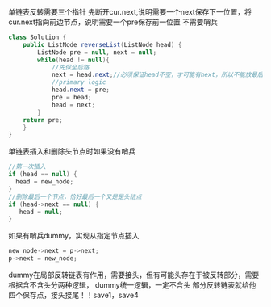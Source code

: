 单链表反转需要三个指针
先断开cur.next,说明需要一个next保存下一位置，将cur.next指向前边节点，说明需要一个pre保存前一位置
不需要哨兵
```java
class Solution {
    public ListNode reverseList(ListNode head) {
        ListNode pre = null, next = null;
        while(head != null){
            //先保全后路
            next = head.next;//必须保证head不空，才可能有next，所以不能放最后一句，上次修改next可能已经是空了
            //primary logic
            head.next = pre;
            pre = head;
            head = next;        
        }
    return pre;
    }
}
```


单链表插入和删除头节点时如果没有哨兵
```java
//第一次插入
if (head == null) {
  head = new_node;
}
//删除最后一个节点，恰好最后一个又是是头结点
if (head->next == null) {
   head = null;
}
```
如果有哨兵dummy，实现从指定节点插入
```java
new_node->next = p->next;
p->next = new_node;
```

dummy在局部反转链表有作用，需要接头，但有可能头存在于被反转部分，需要根据含不含头分两种逻辑，
dummy统一逻辑，一定不含头
部分反转链表就给他四个保存点，接头接尾！！save1，save4